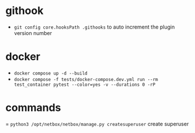 # githook
- `git config core.hooksPath .githooks` to auto increment the plugin version number

# docker
- `docker compose up -d --build`
- `docker compose -f tests/docker-compose.dev.yml run --rm test_container pytest --color=yes -v --durations 0 -rP`

# commands
= `python3 /opt/netbox/netbox/manage.py createsuperuser` create superuser